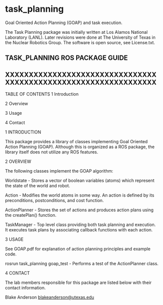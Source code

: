 # task_planning
Goal Oriented Action Planning (GOAP) and task execution.

The Task Planning package was initially written at Los Alamos National Laboratory (LANL). Later revisions were done at The University of Texas in the Nuclear Robotics Group. The software is open source, see License.txt.

TASK_PLANNING ROS PACKAGE GUIDE
----------------------------------------------------------------
XXXXXXXXXXXXXXXXXXXXXXXXXXXXXXXXXXXXXXXXXXXXXXXXXXXXXXXXXXXXXXXX
----------------------------------------------------------------

TABLE OF CONTENTS
  1 Introduction

  2 Overview

  3 Usage

  4 Contact

1 INTRODUCTION

  This package provides a library of classes implementing Goal Oriented Action Planning (GOAP). Although this is organized as a ROS package, the library itself does not utilize any ROS features.

2 OVERVIEW

  The following classes implement the GOAP algorithm:

  Worldstate - Stores a vector of boolean variables (atoms) which represent the state of the world and robot.

  Action - Modifies the world atoms in some way. An action is defined by its preconditions, postconditions, and cost function.

  ActionPlanner - Stores the set of actions and produces action plans using the createPlan() function.

  TaskManager - Top level class providing both task planning and execution. It executes task plans by associating callback functions with each action.

3 USAGE

  See GOAP.pdf for explanation of action planning principles and example code.
  
  rosrun task_planning goap_test - Performs a test of the ActionPlanner class.

4 CONTACT
  
  The lab members responsible for this package are listed below with their contact information.

  Blake Anderson 
  blakeanderson@utexas.edu

